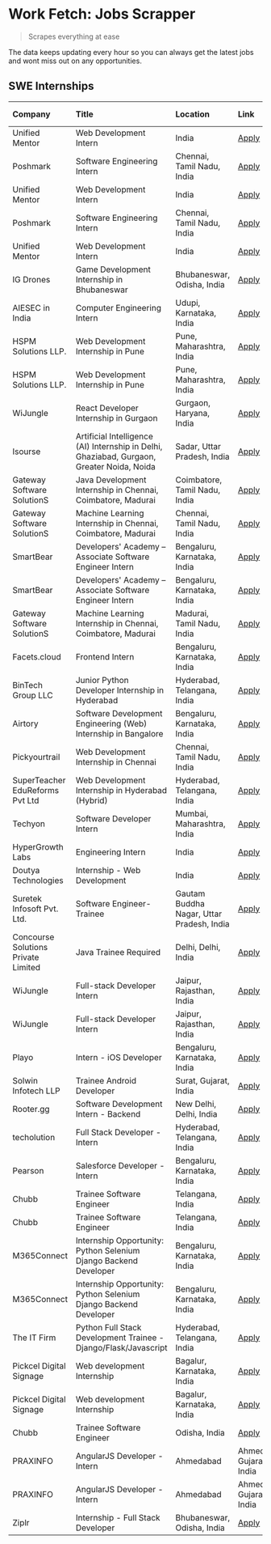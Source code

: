 # Work Fetch: Jobs Scrapper
> Scrapes everything at ease

The data keeps updating every hour so you can always get the latest jobs and wont miss out on any opportunities.

## SWE Internships
<!--START_SECTION:workfetch-->
| Company                             | Title                                                                                      | Location                                  | Link                                                                                                                                                                                                                                                                                                  | Date Posted   |
|:------------------------------------|:-------------------------------------------------------------------------------------------|:------------------------------------------|:------------------------------------------------------------------------------------------------------------------------------------------------------------------------------------------------------------------------------------------------------------------------------------------------------|:--------------|
| Unified Mentor                      | Web Development Intern                                                                     | India                                     | [Apply](https://in.linkedin.com/jobs/view/web-development-intern-at-unified-mentor-3926621508?position=23&pageNum=0&refId=jo4sT4ARxfCdMrN%2BRkNa5g%3D%3D&trackingId=CyJLlQ%2BxAYcxvDp0Of6I1Q%3D%3D&trk=public_jobs_jserp-result_search-card)                                                          | 2024-05-22    |
| Poshmark                            | Software Engineering Intern                                                                | Chennai, Tamil Nadu, India                | [Apply](https://in.linkedin.com/jobs/view/software-engineering-intern-at-poshmark-3846946793?position=32&pageNum=0&refId=jo4sT4ARxfCdMrN%2BRkNa5g%3D%3D&trackingId=SNqd%2Bn18oI6sBLH7fkNuEA%3D%3D&trk=public_jobs_jserp-result_search-card)                                                           | 2024-05-22    |
| Unified Mentor                      | Web Development Intern                                                                     | India                                     | [Apply](https://in.linkedin.com/jobs/view/web-development-intern-at-unified-mentor-3926623184?position=55&pageNum=0&refId=jo4sT4ARxfCdMrN%2BRkNa5g%3D%3D&trackingId=AXrbGijkK%2F0eGtREkEgYEA%3D%3D&trk=public_jobs_jserp-result_search-card)                                                          | 2024-05-22    |
| Poshmark                            | Software Engineering Intern                                                                | Chennai, Tamil Nadu, India                | [Apply](https://in.linkedin.com/jobs/view/software-engineering-intern-at-poshmark-3846946793?position=7&pageNum=2&refId=MfT54marz8skkW55cx3iiw%3D%3D&trackingId=M7TcxpWE0mHVgbZxEHGU8A%3D%3D&trk=public_jobs_jserp-result_search-card)                                                                | 2024-05-22    |
| Unified Mentor                      | Web Development Intern                                                                     | India                                     | [Apply](https://in.linkedin.com/jobs/view/web-development-intern-at-unified-mentor-3926623184?position=5&pageNum=5&refId=h8JmrfzesuacvjDGhQenyw%3D%3D&trackingId=cLab6W3M9ezlUSqkmSlmDA%3D%3D&trk=public_jobs_jserp-result_search-card)                                                               | 2024-05-22    |
| IG Drones                           | Game Development Internship in Bhubaneswar                                                 | Bhubaneswar, Odisha, India                | [Apply](https://in.linkedin.com/jobs/view/game-development-internship-in-bhubaneswar-at-ig-drones-3933155291?position=8&pageNum=7&refId=JrmDvfgO2MrQYg0TAGA8RA%3D%3D&trackingId=aFKT3neVhInOEJkGELhi5g%3D%3D&trk=public_jobs_jserp-result_search-card)                                                | 2024-05-22    |
| AIESEC in India                     | Computer Engineering Intern                                                                | Udupi, Karnataka, India                   | [Apply](https://in.linkedin.com/jobs/view/computer-engineering-intern-at-aiesec-in-india-3931984964?position=20&pageNum=0&refId=jo4sT4ARxfCdMrN%2BRkNa5g%3D%3D&trackingId=%2BHm0FvI%2B64oQS32PM1cSrA%3D%3D&trk=public_jobs_jserp-result_search-card)                                                  | 2024-05-21    |
| HSPM Solutions LLP.                 | Web Development Internship in Pune                                                         | Pune, Maharashtra, India                  | [Apply](https://in.linkedin.com/jobs/view/web-development-internship-in-pune-at-hspm-solutions-llp-3931019642?position=31&pageNum=0&refId=jo4sT4ARxfCdMrN%2BRkNa5g%3D%3D&trackingId=hHYwRmeGhrq5%2F109T6fxIg%3D%3D&trk=public_jobs_jserp-result_search-card)                                          | 2024-05-20    |
| HSPM Solutions LLP.                 | Web Development Internship in Pune                                                         | Pune, Maharashtra, India                  | [Apply](https://in.linkedin.com/jobs/view/web-development-internship-in-pune-at-hspm-solutions-llp-3931019642?position=6&pageNum=2&refId=MfT54marz8skkW55cx3iiw%3D%3D&trackingId=ndv1%2FNlCQnqzP4dtpTK9zQ%3D%3D&trk=public_jobs_jserp-result_search-card)                                             | 2024-05-20    |
| WiJungle                            | React Developer Internship in Gurgaon                                                      | Gurgaon, Haryana, India                   | [Apply](https://in.linkedin.com/jobs/view/react-developer-internship-in-gurgaon-at-wijungle-3929891316?position=37&pageNum=0&refId=jo4sT4ARxfCdMrN%2BRkNa5g%3D%3D&trackingId=vMPkYQzVmGRSgksgW90fsQ%3D%3D&trk=public_jobs_jserp-result_search-card)                                                   | 2024-05-18    |
| Isourse                             | Artificial Intelligence (AI) Internship in Delhi, Ghaziabad, Gurgaon, Greater Noida, Noida | Sadar, Uttar Pradesh, India               | [Apply](https://in.linkedin.com/jobs/view/artificial-intelligence-ai-internship-in-delhi-ghaziabad-gurgaon-greater-noida-noida-at-isourse-3929889597?position=47&pageNum=0&refId=jo4sT4ARxfCdMrN%2BRkNa5g%3D%3D&trackingId=JHZ8%2BVa3gRdIg2Jt%2FrrhkQ%3D%3D&trk=public_jobs_jserp-result_search-card) | 2024-05-18    |
| Gateway Software SolutionS          | Java Development Internship in Chennai, Coimbatore, Madurai                                | Coimbatore, Tamil Nadu, India             | [Apply](https://in.linkedin.com/jobs/view/java-development-internship-in-chennai-coimbatore-madurai-at-gateway-software-solutions-3929187253?position=3&pageNum=0&refId=jo4sT4ARxfCdMrN%2BRkNa5g%3D%3D&trackingId=Zxu%2BJ9bXnzXwzBzTy1QBMg%3D%3D&trk=public_jobs_jserp-result_search-card)            | 2024-05-17    |
| Gateway Software SolutionS          | Machine Learning Internship in Chennai, Coimbatore, Madurai                                | Chennai, Tamil Nadu, India                | [Apply](https://in.linkedin.com/jobs/view/machine-learning-internship-in-chennai-coimbatore-madurai-at-gateway-software-solutions-3929184944?position=36&pageNum=0&refId=jo4sT4ARxfCdMrN%2BRkNa5g%3D%3D&trackingId=ZDaguBHl8swLAU2RMx5cTA%3D%3D&trk=public_jobs_jserp-result_search-card)             | 2024-05-17    |
| SmartBear                           | Developers' Academy – Associate Software Engineer Intern                                   | Bengaluru, Karnataka, India               | [Apply](https://in.linkedin.com/jobs/view/developers-academy-%E2%80%93-associate-software-engineer-intern-at-smartbear-3929197465?position=49&pageNum=0&refId=jo4sT4ARxfCdMrN%2BRkNa5g%3D%3D&trackingId=G6h%2F%2BscffHBs3mg4dVwN7A%3D%3D&trk=public_jobs_jserp-result_search-card)                    | 2024-05-17    |
| SmartBear                           | Developers' Academy – Associate Software Engineer Intern                                   | Bengaluru, Karnataka, India               | [Apply](https://in.linkedin.com/jobs/view/developers-academy-%E2%80%93-associate-software-engineer-intern-at-smartbear-3929198478?position=57&pageNum=0&refId=jo4sT4ARxfCdMrN%2BRkNa5g%3D%3D&trackingId=aQW1F9CD1k6jWIR19xcBVA%3D%3D&trk=public_jobs_jserp-result_search-card)                        | 2024-05-17    |
| Gateway Software SolutionS          | Machine Learning Internship in Chennai, Coimbatore, Madurai                                | Madurai, Tamil Nadu, India                | [Apply](https://in.linkedin.com/jobs/view/machine-learning-internship-in-chennai-coimbatore-madurai-at-gateway-software-solutions-3929185531?position=7&pageNum=5&refId=h8JmrfzesuacvjDGhQenyw%3D%3D&trackingId=VA%2BLS01rj6Syl1oGy6GChg%3D%3D&trk=public_jobs_jserp-result_search-card)              | 2024-05-17    |
| Facets.cloud                        | Frontend Intern                                                                            | Bengaluru, Karnataka, India               | [Apply](https://in.linkedin.com/jobs/view/frontend-intern-at-facets-cloud-3929125057?position=7&pageNum=7&refId=JrmDvfgO2MrQYg0TAGA8RA%3D%3D&trackingId=5QYKvLcBfaHCh%2FqvbvxbhQ%3D%3D&trk=public_jobs_jserp-result_search-card)                                                                      | 2024-05-17    |
| BinTech Group LLC                   | Junior Python Developer Internship in Hyderabad                                            | Hyderabad, Telangana, India               | [Apply](https://in.linkedin.com/jobs/view/junior-python-developer-internship-in-hyderabad-at-bintech-group-llc-3928263481?position=12&pageNum=0&refId=jo4sT4ARxfCdMrN%2BRkNa5g%3D%3D&trackingId=K3KVUwEZCaIFarrQuF%2BvBQ%3D%3D&trk=public_jobs_jserp-result_search-card)                              | 2024-05-16    |
| Airtory                             | Software Development Engineering (Web) Internship in Bangalore                             | Bengaluru, Karnataka, India               | [Apply](https://in.linkedin.com/jobs/view/software-development-engineering-web-internship-in-bangalore-at-airtory-3925101275?position=18&pageNum=0&refId=jo4sT4ARxfCdMrN%2BRkNa5g%3D%3D&trackingId=ds7OL7CQxc%2BqXkSTvfJcZQ%3D%3D&trk=public_jobs_jserp-result_search-card)                           | 2024-05-13    |
| Pickyourtrail                       | Web Development Internship in Chennai                                                      | Chennai, Tamil Nadu, India                | [Apply](https://in.linkedin.com/jobs/view/web-development-internship-in-chennai-at-pickyourtrail-3924894949?position=39&pageNum=0&refId=jo4sT4ARxfCdMrN%2BRkNa5g%3D%3D&trackingId=CWfo%2Fp7a%2F3Foab79l4XEtw%3D%3D&trk=public_jobs_jserp-result_search-card)                                          | 2024-05-13    |
| SuperTeacher EduReforms Pvt Ltd     | Web Development Internship in Hyderabad (Hybrid)                                           | Hyderabad, Telangana, India               | [Apply](https://in.linkedin.com/jobs/view/web-development-internship-in-hyderabad-hybrid-at-superteacher-edureforms-pvt-ltd-3923028220?position=19&pageNum=0&refId=jo4sT4ARxfCdMrN%2BRkNa5g%3D%3D&trackingId=0sTtBAshgnpA7JDVzDQg3w%3D%3D&trk=public_jobs_jserp-result_search-card)                   | 2024-05-10    |
| Techyon                             | Software Developer Intern                                                                  | Mumbai, Maharashtra, India                | [Apply](https://in.linkedin.com/jobs/view/software-developer-intern-at-techyon-3917863085?position=2&pageNum=0&refId=jo4sT4ARxfCdMrN%2BRkNa5g%3D%3D&trackingId=dnZDxFerskpqS7VTj0QCeQ%3D%3D&trk=public_jobs_jserp-result_search-card)                                                                 | 2024-05-06    |
| HyperGrowth Labs                    | Engineering Intern                                                                         | India                                     | [Apply](https://in.linkedin.com/jobs/view/engineering-intern-at-hypergrowth-labs-3915223461?position=3&pageNum=7&refId=JrmDvfgO2MrQYg0TAGA8RA%3D%3D&trackingId=26a5rLSTf527%2Bv8s3Gg%2F1w%3D%3D&trk=public_jobs_jserp-result_search-card)                                                             | 2024-05-05    |
| Doutya Technologies                 | Internship - Web Development                                                               | India                                     | [Apply](https://in.linkedin.com/jobs/view/internship-web-development-at-doutya-technologies-3915234831?position=9&pageNum=7&refId=JrmDvfgO2MrQYg0TAGA8RA%3D%3D&trackingId=%2BabrglQnYxJxtzDmWD2GgQ%3D%3D&trk=public_jobs_jserp-result_search-card)                                                    | 2024-05-05    |
| Suretek Infosoft Pvt. Ltd.          | Software Engineer-Trainee                                                                  | Gautam Buddha Nagar, Uttar Pradesh, India | [Apply](https://in.linkedin.com/jobs/view/software-engineer-trainee-at-suretek-infosoft-pvt-ltd-3916999948?position=21&pageNum=0&refId=jo4sT4ARxfCdMrN%2BRkNa5g%3D%3D&trackingId=qJ6lvuYjiOPPTNna0gQNqg%3D%3D&trk=public_jobs_jserp-result_search-card)                                               | 2024-05-04    |
| Concourse Solutions Private Limited | Java Trainee Required                                                                      | Delhi, Delhi, India                       | [Apply](https://in.linkedin.com/jobs/view/java-trainee-required-at-concourse-solutions-private-limited-3912869388?position=9&pageNum=0&refId=jo4sT4ARxfCdMrN%2BRkNa5g%3D%3D&trackingId=2EHD2MQKIJIyUYaV7X%2FSGg%3D%3D&trk=public_jobs_jserp-result_search-card)                                       | 2024-05-01    |
| WiJungle                            | Full-stack Developer Intern                                                                | Jaipur, Rajasthan, India                  | [Apply](https://in.linkedin.com/jobs/view/full-stack-developer-intern-at-wijungle-3912864543?position=26&pageNum=0&refId=jo4sT4ARxfCdMrN%2BRkNa5g%3D%3D&trackingId=iCzLG7GgU5EnGT%2BYKnzOoA%3D%3D&trk=public_jobs_jserp-result_search-card)                                                           | 2024-05-01    |
| WiJungle                            | Full-stack Developer Intern                                                                | Jaipur, Rajasthan, India                  | [Apply](https://in.linkedin.com/jobs/view/full-stack-developer-intern-at-wijungle-3912864543?position=1&pageNum=2&refId=MfT54marz8skkW55cx3iiw%3D%3D&trackingId=GKYlyYu5CI3NGxjIhtqMPA%3D%3D&trk=public_jobs_jserp-result_search-card)                                                                | 2024-05-01    |
| Playo                               | Intern - iOS Developer                                                                     | Bengaluru, Karnataka, India               | [Apply](https://in.linkedin.com/jobs/view/intern-ios-developer-at-playo-3908354089?position=46&pageNum=0&refId=jo4sT4ARxfCdMrN%2BRkNa5g%3D%3D&trackingId=3bPXXklZICBR2w2JZTG0uQ%3D%3D&trk=public_jobs_jserp-result_search-card)                                                                       | 2024-04-27    |
| Solwin Infotech LLP                 | Trainee Android Developer                                                                  | Surat, Gujarat, India                     | [Apply](https://in.linkedin.com/jobs/view/trainee-android-developer-at-solwin-infotech-llp-3909398018?position=14&pageNum=0&refId=jo4sT4ARxfCdMrN%2BRkNa5g%3D%3D&trackingId=g2Ikk8hd9ekfLcjn3qRYtw%3D%3D&trk=public_jobs_jserp-result_search-card)                                                    | 2024-04-26    |
| Rooter.gg                           | Software Development Intern - Backend                                                      | New Delhi, Delhi, India                   | [Apply](https://in.linkedin.com/jobs/view/software-development-intern-backend-at-rooter-gg-3907328993?position=40&pageNum=0&refId=jo4sT4ARxfCdMrN%2BRkNa5g%3D%3D&trackingId=KozkSny1RpyWAMTRLImzGw%3D%3D&trk=public_jobs_jserp-result_search-card)                                                    | 2024-04-23    |
| techolution                         | Full Stack Developer - Intern                                                              | Hyderabad, Telangana, India               | [Apply](https://in.linkedin.com/jobs/view/full-stack-developer-intern-at-techolution-3904814977?position=42&pageNum=0&refId=jo4sT4ARxfCdMrN%2BRkNa5g%3D%3D&trackingId=XsyRYCCXL39tW5pfGMDoWQ%3D%3D&trk=public_jobs_jserp-result_search-card)                                                          | 2024-04-18    |
| Pearson                             | Salesforce Developer - Intern                                                              | Bengaluru, Karnataka, India               | [Apply](https://in.linkedin.com/jobs/view/salesforce-developer-intern-at-pearson-3882088157?position=45&pageNum=0&refId=jo4sT4ARxfCdMrN%2BRkNa5g%3D%3D&trackingId=TsP1NrJIt5IQKhikzMEOMw%3D%3D&trk=public_jobs_jserp-result_search-card)                                                              | 2024-04-03    |
| Chubb                               | Trainee Software Engineer                                                                  | Telangana, India                          | [Apply](https://in.linkedin.com/jobs/view/trainee-software-engineer-at-chubb-3909641440?position=27&pageNum=0&refId=jo4sT4ARxfCdMrN%2BRkNa5g%3D%3D&trackingId=uy15o2pqfc0neVcQC80zlw%3D%3D&trk=public_jobs_jserp-result_search-card)                                                                  | 2024-03-30    |
| Chubb                               | Trainee Software Engineer                                                                  | Telangana, India                          | [Apply](https://in.linkedin.com/jobs/view/trainee-software-engineer-at-chubb-3909641440?position=2&pageNum=2&refId=MfT54marz8skkW55cx3iiw%3D%3D&trackingId=WybSRkYu%2BXSDOGFSDJ%2BHow%3D%3D&trk=public_jobs_jserp-result_search-card)                                                                 | 2024-03-30    |
| M365Connect                         | Internship Opportunity: Python Selenium Django Backend Developer                           | Bengaluru, Karnataka, India               | [Apply](https://in.linkedin.com/jobs/view/internship-opportunity-python-selenium-django-backend-developer-at-m365connect-3868219387?position=52&pageNum=0&refId=jo4sT4ARxfCdMrN%2BRkNa5g%3D%3D&trackingId=6csFNhlklIrKCKFQF9U8CA%3D%3D&trk=public_jobs_jserp-result_search-card)                      | 2024-03-24    |
| M365Connect                         | Internship Opportunity: Python Selenium Django Backend Developer                           | Bengaluru, Karnataka, India               | [Apply](https://in.linkedin.com/jobs/view/internship-opportunity-python-selenium-django-backend-developer-at-m365connect-3868219387?position=2&pageNum=5&refId=h8JmrfzesuacvjDGhQenyw%3D%3D&trackingId=qyPwPi07A4xdh44y3qnjQg%3D%3D&trk=public_jobs_jserp-result_search-card)                         | 2024-03-24    |
| The IT Firm                         | Python Full Stack Development Trainee - Django/Flask/Javascript                            | Hyderabad, Telangana, India               | [Apply](https://in.linkedin.com/jobs/view/python-full-stack-development-trainee-django-flask-javascript-at-the-it-firm-3864185812?position=8&pageNum=0&refId=jo4sT4ARxfCdMrN%2BRkNa5g%3D%3D&trackingId=8xCGvkRl4DcGjMhwQi23hw%3D%3D&trk=public_jobs_jserp-result_search-card)                         | 2024-03-22    |
| Pickcel Digital Signage             | Web development Internship                                                                 | Bagalur, Karnataka, India                 | [Apply](https://in.linkedin.com/jobs/view/web-development-internship-at-pickcel-digital-signage-3849506118?position=29&pageNum=0&refId=jo4sT4ARxfCdMrN%2BRkNa5g%3D%3D&trackingId=yVw%2Bx7j7x4YFlzQRmaruow%3D%3D&trk=public_jobs_jserp-result_search-card)                                             | 2024-03-08    |
| Pickcel Digital Signage             | Web development Internship                                                                 | Bagalur, Karnataka, India                 | [Apply](https://in.linkedin.com/jobs/view/web-development-internship-at-pickcel-digital-signage-3849506118?position=4&pageNum=2&refId=MfT54marz8skkW55cx3iiw%3D%3D&trackingId=VrhA5OvbpwgemiDr7sQHEQ%3D%3D&trk=public_jobs_jserp-result_search-card)                                                  | 2024-03-08    |
| Chubb                               | Trainee Software Engineer                                                                  | Odisha, India                             | [Apply](https://in.linkedin.com/jobs/view/trainee-software-engineer-at-chubb-3756335100?position=43&pageNum=0&refId=jo4sT4ARxfCdMrN%2BRkNa5g%3D%3D&trackingId=h4Kr72D1AWV1NpThi4TQ5A%3D%3D&trk=public_jobs_jserp-result_search-card)                                                                  | 2023-11-02    |
| PRAXINFO                            | AngularJS Developer - Intern | Ahmedabad                                                   | Ahmedabad, Gujarat, India                 | [Apply](https://in.linkedin.com/jobs/view/angularjs-developer-intern-ahmedabad-at-praxinfo-3656594961?position=56&pageNum=0&refId=jo4sT4ARxfCdMrN%2BRkNa5g%3D%3D&trackingId=QeD42AegCrqsXe7ejx01gQ%3D%3D&trk=public_jobs_jserp-result_search-card)                                                    | 2023-06-12    |
| PRAXINFO                            | AngularJS Developer - Intern | Ahmedabad                                                   | Ahmedabad, Gujarat, India                 | [Apply](https://in.linkedin.com/jobs/view/angularjs-developer-intern-ahmedabad-at-praxinfo-3656594961?position=6&pageNum=5&refId=h8JmrfzesuacvjDGhQenyw%3D%3D&trackingId=y%2Bu5X57TCtXoeAaYSpHJBg%3D%3D&trk=public_jobs_jserp-result_search-card)                                                     | 2023-06-12    |
| Ziplr                               | Internship - Full Stack Developer                                                          | Bhubaneswar, Odisha, India                | [Apply](https://in.linkedin.com/jobs/view/internship-full-stack-developer-at-ziplr-3645675705?position=15&pageNum=0&refId=jo4sT4ARxfCdMrN%2BRkNa5g%3D%3D&trackingId=o7UAlfTRom0eJ9YjpO5Ixg%3D%3D&trk=public_jobs_jserp-result_search-card)                                                            | 2023-06-02    |
<!--END_SECTION:workfetch-->
